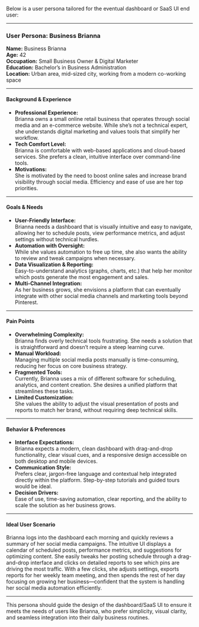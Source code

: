 Below is a user persona tailored for the eventual dashboard or SaaS UI end user:

---

### User Persona: Business Brianna

**Name:** Business Brianna  
**Age:** 42  
**Occupation:** Small Business Owner & Digital Marketer  
**Education:** Bachelor’s in Business Administration  
**Location:** Urban area, mid-sized city, working from a modern co-working space

---

#### **Background & Experience**
- **Professional Experience:**  
  Brianna owns a small online retail business that operates through social media and an e-commerce website. While she’s not a technical expert, she understands digital marketing and values tools that simplify her workflow.
- **Tech Comfort Level:**  
  Brianna is comfortable with web-based applications and cloud-based services. She prefers a clean, intuitive interface over command-line tools.
- **Motivations:**  
  She is motivated by the need to boost online sales and increase brand visibility through social media. Efficiency and ease of use are her top priorities.

---

#### **Goals & Needs**
- **User-Friendly Interface:**  
  Brianna needs a dashboard that is visually intuitive and easy to navigate, allowing her to schedule posts, view performance metrics, and adjust settings without technical hurdles.
- **Automation with Oversight:**  
  While she values automation to free up time, she also wants the ability to review and tweak campaigns when necessary.
- **Data Visualization & Reporting:**  
  Easy-to-understand analytics (graphs, charts, etc.) that help her monitor which posts generate the most engagement and sales.
- **Multi-Channel Integration:**  
  As her business grows, she envisions a platform that can eventually integrate with other social media channels and marketing tools beyond Pinterest.

---

#### **Pain Points**
- **Overwhelming Complexity:**  
  Brianna finds overly technical tools frustrating. She needs a solution that is straightforward and doesn’t require a steep learning curve.
- **Manual Workload:**  
  Managing multiple social media posts manually is time-consuming, reducing her focus on core business strategy.
- **Fragmented Tools:**  
  Currently, Brianna uses a mix of different software for scheduling, analytics, and content creation. She desires a unified platform that streamlines these tasks.
- **Limited Customization:**  
  She values the ability to adjust the visual presentation of posts and reports to match her brand, without requiring deep technical skills.

---

#### **Behavior & Preferences**
- **Interface Expectations:**  
  Brianna expects a modern, clean dashboard with drag-and-drop functionality, clear visual cues, and a responsive design accessible on both desktop and mobile devices.
- **Communication Style:**  
  Prefers clear, jargon-free language and contextual help integrated directly within the platform. Step-by-step tutorials and guided tours would be ideal.
- **Decision Drivers:**  
  Ease of use, time-saving automation, clear reporting, and the ability to scale the solution as her business grows.

---

#### **Ideal User Scenario**
Brianna logs into the dashboard each morning and quickly reviews a summary of her social media campaigns. The intuitive UI displays a calendar of scheduled posts, performance metrics, and suggestions for optimizing content. She easily tweaks her posting schedule through a drag-and-drop interface and clicks on detailed reports to see which pins are driving the most traffic. With a few clicks, she adjusts settings, exports reports for her weekly team meeting, and then spends the rest of her day focusing on growing her business—confident that the system is handling her social media automation efficiently.

---

This persona should guide the design of the dashboard/SaaS UI to ensure it meets the needs of users like Brianna, who prefer simplicity, visual clarity, and seamless integration into their daily business routines.